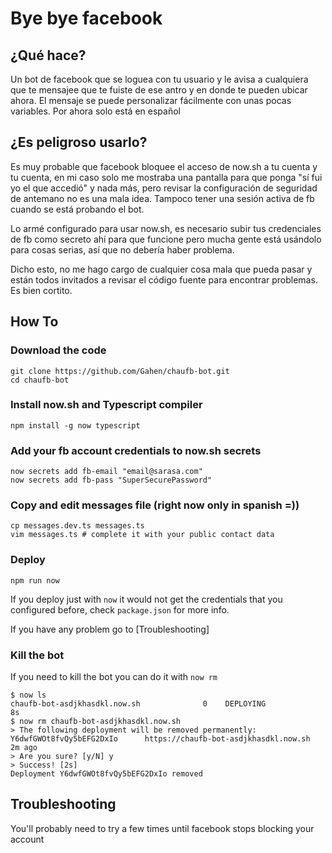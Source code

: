 # Bye bye facebook

## ¿Qué hace?

Un bot de facebook que se loguea con tu usuario y le avisa a cualquiera que te mensajee que te fuiste de ese antro y en donde te pueden ubicar ahora. El mensaje se puede personalizar fácilmente con unas pocas variables. Por ahora solo está en español

## ¿Es peligroso usarlo?

Es muy probable que facebook bloquee el acceso de now.sh a tu cuenta y tu cuenta, en mi caso solo me mostraba una pantalla para que ponga "sí fui yo el que accedió" y nada más, pero revisar la configuración de seguridad de antemano no es una mala idea. Tampoco tener una sesión activa de fb cuando se está probando el bot.

Lo armé configurado para usar now.sh, es necesario subir tus credenciales de fb como secreto ahí para que funcione pero mucha gente está usándolo para cosas serias, así que no debería haber problema.

Dicho esto, no me hago cargo de cualquier cosa mala que pueda pasar y están todos invitados a revisar el código fuente para encontrar problemas. Es bien cortito.

## How To

### Download the code

```
git clone https://github.com/Gahen/chaufb-bot.git
cd chaufb-bot
```

### Install now.sh and Typescript compiler

```
npm install -g now typescript
```

### Add your fb account credentials to now.sh secrets

```
now secrets add fb-email "email@sarasa.com"
now secrets add fb-pass "SuperSecurePassword"
```

### Copy and edit messages file (right now only in spanish =))

```
cp messages.dev.ts messages.ts
vim messages.ts # complete it with your public contact data
```

### Deploy 

`npm run now`

If you deploy just with `now` it would not get the credentials that you configured before, check `package.json` for more info.

If you have any problem go to [Troubleshooting]

### Kill the bot

If you need to kill the bot you can do it with `now rm`

```
$ now ls
chaufb-bot-asdjkhasdkl.now.sh              0    DEPLOYING              8s
$ now rm chaufb-bot-asdjkhasdkl.now.sh
> The following deployment will be removed permanently:
Y6dwfGWOt8fvQy5bEFG2DxIo      https://chaufb-bot-asdjkhasdkl.now.sh      2m ago
> Are you sure? [y/N] y
> Success! [2s]
Deployment Y6dwfGWOt8fvQy5bEFG2DxIo removed
```

## Troubleshooting

You'll probably need to try a few times until facebook stops blocking your account
